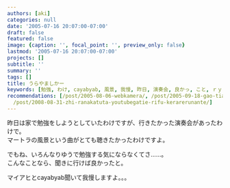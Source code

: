 ```yaml
---
authors: [aki]
categories: null
date: '2005-07-16 20:07:00-07:00'
draft: false
featured: false
image: {caption: '', focal_point: '', preview_only: false}
lastmod: '2005-07-16 20:07:00-07:00'
projects: []
subtitle: ''
summary: ''
tags: []
title: うらやましかー
keywords: [勉強, わけ, cayabyab, 風景, 我慢, 昨日, 演奏会, 良かっ, こと, ｒｙ]
recommendations: [/post/2005-08-06-webkamera/, /post/2005-09-18-gao-tian-san-lang-xing-tutekimasita/,
  /post/2008-08-31-zhi-ranakatuta-youtubegatie-rifu-kerarerunante/]
---
```


昨日は家で勉強をしようとしていたわけですが、行きたかった演奏会があったわけで。  
マートラの風景という曲がとても聴きたかったわけですよ。  
  
でもね、いろんなりゆうで勉強する気にならなくてさ……。  
こんなことなら、聞きに行けば良かったと。  
  
  
マイアヒとcayabyab聞いて我慢しますよ。。。